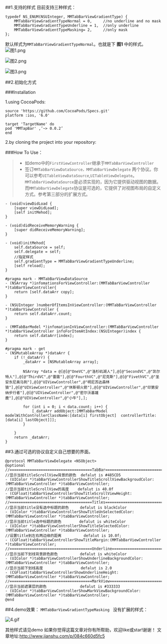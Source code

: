 
##1.支持的样式
目前支持三种样式：
```
typedef NS_ENUM(NSUInteger, MMTabBarViewGradientType) {
    MMTabBarViewGradientTypeNormal = 0,     //no underline and no mask
    MMTabBarViewGradientTypeUnderline = 1,  //only underline
    MMTabBarViewGradientTypeMasking= 2,     //only mask
};
```
默认样式为`MMTabBarViewGradientTypeNormal`。也就是下 **图1** 中的样式。
![图1.png](http://upload-images.jianshu.io/upload_images/307963-b66671b1e11de4b6.png?imageMogr2/auto-orient/strip%7CimageView2/2/w/1240)

![图2.png](http://upload-images.jianshu.io/upload_images/307963-3cedc7e211c857d9.png?imageMogr2/auto-orient/strip%7CimageView2/2/w/1240)

![图3.png](http://upload-images.jianshu.io/upload_images/307963-2c0cd88cf56616eb.png?imageMogr2/auto-orient/strip%7CimageView2/2/w/1240)



##2.初始化方式

###Installation

1.using CocoaPods:
```
source 'https://github.com/CocoaPods/Specs.git'
platform :ios, '6.0'

target 'TargetName' do
pod 'MMTapBar' ,’~> 0.0.2’
end
```
2.by cloning the project into your repository:

###How To Use：
> * 如demo中的`FirstViewController`继承于`MMTabBarViewController`
> * 签订`MMTabBarViewDataSource，MMTabBarViewDelegate` 两个协议。你可以参考`UITableViewDataSource`,`UITableViewDelegate`。`MMTabBarViewDataSource`是必须实现的，因为它提供驱动视图的数据。而`MMTabBarViewDelegate`协议是可选的，它提供了对视图布局的自定义方式。参考第三部分的扩展方式。

```
- (void)viewDidLoad {
    [super viewDidLoad];
    [self initMehod];
}

- (void)didReceiveMemoryWarning {
    [super didReceiveMemoryWarning];
}

- (void)initMehod{
    self.dataSource = self;
    self.delegate = self;
    //指定样式
    self.gradientType = MMTabBarViewGradientTypeUnderline;
    [self reload];
}

#pragma mark - MMTabBarViewDataSource
- (NSArray *)infomationsForViewController:(MMTabBarViewController *)tabBarViewController{
    return [self.dataArr copy];
}

- (NSUInteger )numberOfItemsInViewController:(MMTabBarViewController *)tabBarViewController {
    return self.dataArr.count;
}

- (MMTabBarModel *)infomationInViewController:(MMTabBarViewController *)tabBarViewController infoForItemAtIndex:(NSUInteger)index {
    return self.dataArr[index];
}

#pragma mark - get
- (NSMutableArray *)dataArr {
    if (!_dataArr) {
        _dataArr = [NSMutableArray array];
        
        NSArray *data = @[@[@"OneVC",@"洛杉矶湖人"],@[@"SecondVC",@"凯尔特人"],@[@"ThirdVC",@"雷霆"],@[@"FourthVC",@"尼克斯"],@[@"FivethVC",@"圣安东尼奥马刺"],@[@"UIViewController",@"明尼苏达森林狼"],@[@"UIViewController",@"休斯顿火箭"],@[@"UIViewController",@"印第安纳步行者"],@[@"UIViewController",@"密尔沃基雄鹿"],@[@"UIViewController",@"小牛"],];
        
        for (int i = 0; i < data.count; i++) {
            [_dataArr addObject:[MMTabBarModel modelWithControllerClassName:[data[i] firstObject]  controllerTitle:[data[i] lastObject]]];
        }
        
    }
    return _dataArr;
}
```

##3.通过可选的协议自定义自己想要的界面。

```
@protocol MMTabBarViewDelegate <NSObject>
@optional
//=====================================TabBar=====================================
//显示当前titleScrollView背景的颜色  defalut is #485CD5
- (UIColor *)tabBarViewControllerShowTitleScrollViewBackgroudColor:(MMTabBarViewController *)tabBarViewController;
//显示当前titleScrollView的高度    defalut is 40.0f
- (CGFloat)tabBarViewControllerShowTitleScrollViewHeight:(MMTabBarViewController *)tabBarViewController;
//=====================================Titles=====================================
//显示当前title没有选中标题的颜色     defalut is blackColor
- (UIColor *)tabBarViewControllerShowTitleUnSelectedColor:(MMTabBarViewController *)tabBarViewController;
//显示当前title选中标题的颜色        defalut is whiteColor
- (UIColor *)tabBarViewControllerShowTitleSelectedColor:(MMTabBarViewController *)tabBarViewController;
//设置title到左右两边缘的距离          defalut is 10.0f;
- (CGFloat)tabBarViewControllerShowTitleMargin:(MMTabBarViewController *)tabBarViewController;
//=====================================Underline=====================================
//显示当前下划线背景颜色颜色          defalut is whiteColor
- (UIColor *)tabBarViewControllerShowUnderlineBackgroundColor:(MMTabBarViewController *)tabBarViewController;
//显示当前下划线高度                 defalut is 2.0
- (CGFloat)tabBarViewControllerShowUnderlineHeight:(MMTabBarViewController *)tabBarViewController;
//=====================================MarkView=====================================
//显示当前遮罩层的颜色               defalut is #333333
- (UIColor *)tabBarViewControllerShowMarkViewBackgroundColor:(MMTabBarViewController *)tabBarViewController;
@end
```
##4.demo效果：
`MMTabBarViewGradientTypeMasking ` 没有扩展的样式：


![4.gif](http://upload-images.jianshu.io/upload_images/307963-06feaca999553355.gif?imageMogr2/auto-orient/strip)

其他样式请见demo
如果你觉得这篇文章对你有所帮助，欢迎like或star!谢谢！
文章地址:http://www.jianshu.com/p/084c660d5fc5
